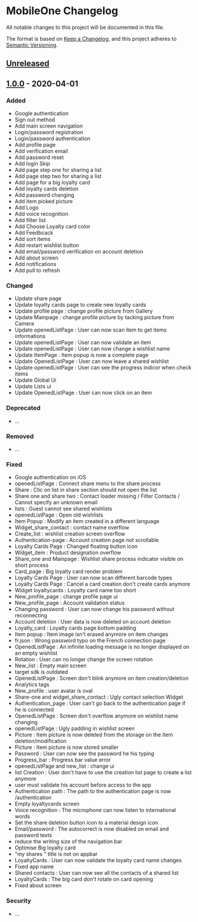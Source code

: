# MobileOne Changelog

All notable changes to this project will be documented in this file.

The format is based on [Keep a Changelog](https://keepachangelog.com/en/1.0.0/), and this project adheres to [Semantic Versioning](https://semver.org/spec/v2.0.0.html).

## [Unreleased]

## [1.0.0] - 2020-04-01
### Added

- Google authentication
- Sign out method
- Add main screen navigation
- Login/password registration
- Login/password authentication
- Add profile page
- Add verification email
- Add password reset
- Add login Skip
- Add page step one for sharing a list
- Add page step two for sharing a list
- Add page for a big loyalty card
- Add loyalty cards deletion
- Add password changing
- Add item picked picture
- Add Logo
- Add voice recognition
- Add filter list
- Add Choose Loyalty card color
- Add Feedbcack
- Add sort items
- Add restart wishlist button
- Add email/password verification on account deletion
- Add about screen
- Add notifications
- Add pull to refresh

### Changed

- Update share page
- Update loyalty cards page to create new loyalty cards
- Update profile page : change profile picture from Gallery
- Update Mainpage : change profile picture by tacking picture from Camera
- Update openedListPage : User can now scan item to get items informations
- Update openedListPage : User can now validate an item
- Update openedListPage : User can now change a wishlist name
- Update ItemPage : Item popup is now a complete page
- Update OpenedListPage : User can now leave a shared wishlist
- Update openedListPage : User can see the progress indicor when check items
- Update Global Ui
- Update Lists ui
- Update OpenedListPage : User can now click on an item

### Deprecated

- ...

### Removed

- ...

### Fixed

- Google authentication on iOS
- openedListPage : Connect share menu to the share process
- Share : Clic on list in share section should not open the list
- Share one  and share two : Contact loader missing / Filter Contacts / Cannot specify an unknown email
- lists : Guest cannot see shared wishlists
- openedListPage : Open old wishlists
- Item Popup : Modify an item created in a different language
- Widget_share_contact : contact name overflow
- Create_list : wishlist creation screen overflow
- Authentication-page : Account creation page not scrollable
- Loyalty Cards Page : Changed floating button icon
- Widget_item : Product designation overflow
- Share_one and Mainpage : Wishlist share process indicator visible on short process
- Card_page : Big loyalty card render problem
- Loyalty Cards Page : User can now scan different barcode types
- Loyalty Cards Page : Cancel a card creation don't create cards anymore
- Widget loyaltycards : Loyalty card name too short
- New_profile_page : change profile page ui
- New_profile_page : Account validation status 
- Changing password : User can now change his password without reconnecting
- Account deletion : User data is now deleted on account deletion
- Loyatly_card : Loyalty cards page bottom padding
- Item popup : Item image isn't erased anymore on item changes
- fr.json : Wrong password typo on the French connection page
- OpenedListPage : An infinite loading message is no longer displayed on an empty wishlist
- Rotation : User can no longer change the screen rotation
- New_list : Empty main screen
- target sdk is outdated
- OpenedListPage : Screen don't blink anymore on item creation/deletion
- Analytics tags
- New_profile : user avatar is oval
- Share-one and widget_share_contact : Ugly contact selection Widget
- Authentication_page : User can't go back to the authentication page if he is connected
- OpenedListPage : Screen don't overflow anymore on wishlist name changing
- openedListPage : Ugly padding in wishlist screen
- Picture : Item picture is now deleted from the storage on the item deletion/modification
- Picture : Item picture is now stored smaller
- Password : User can now see the password he his typing
- Progress_bar : Progress bar value error
- openedListPage and new_list : change ui 
- list Creation : User don't have to use the creation list page to create a list anymore
- user must validate his account before access to the app
- Authentication path : The path to the authentication page is now /authentication
- Empty loyaltycards screen
- Voice recognition : The microphone can now listen to international words
- Set the share deletion button icon to a material design icon
- Email/password : The autocorrect is now disabled on email and password texts
- reduce the writing size of the navigation bar
- Optimise Big loyalty card
- "my shares " title is not on appbar 
- LoyaltyCards : User can now validate the loyalty card name changes 
- Fixed app name
- Shared contacts : User can now see all the contacts of a shared list
- LoyaltyCards : The big card don't rotate on card opening
- Fixed about screen

### Security

- ...

[Unreleased]: https://github.com/XPEHO/MobileOne/compare/v1.0.0...HEAD
[1.0.0]: https://github.com/XPEHO/MobileOne/compare/v1.0.0...v1.1.0
[0.0.1]: https://github.com/XPEHO/MobileOne/releases/tag/v0.0.1